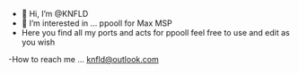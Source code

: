 - 👋 Hi, I’m @KNFLD
- 👀 I’m interested in ... ppooll for Max MSP
-  Here you find all my ports and acts for ppooll feel free to use and edit as you wish 

-How to reach me ... knfld@outlook.com

<!---
KNFLD/KNFLD is a ✨ special ✨ repository because its `README.md` (this file) appears on your GitHub profile.
You can click the Preview link to take a look at your changes.
--->
